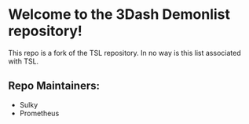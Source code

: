 # Welcome to the 3Dash Demonlist repository!

This repo is a fork of the TSL repository. In no way is this list associated with TSL.


## Repo Maintainers:

- Sulky
- Prometheus

